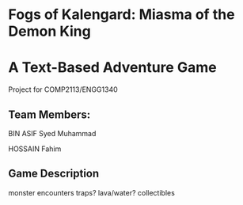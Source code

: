 # Fogs of Kalengard: Miasma of the Demon King 
# A Text-Based Adventure Game
Project for COMP2113/ENGG1340

## Team Members:

BIN ASIF Syed Muhammad

HOSSAIN Fahim

## Game Description

monster encounters
traps?
lava/water?
collectibles


